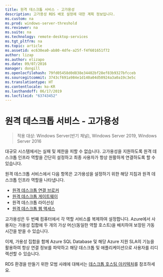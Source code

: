 ```yaml
---
title: 원격 데스크톱 서비스 - 고가용성
description: 고가용성 RDS 배포 설정에 대한 계획 정보입니다.
ms.custom: na
ms.prod: windows-server-threshold
ms.reviewer: na
ms.suite: na
ms.technology: remote-desktop-services
ms.tgt_pltfrm: na
ms.topic: article
ms.assetid: ec630ea0-ab80-4dfe-a25f-f4f601651f72
author: lizap
ms.author: elizapo
ms.date: 09/07/2016
manager: dongill
ms.openlocfilehash: 79fd05458d0d838e34402bf28ef83b9327bfcceb
ms.sourcegitcommit: 3743cf691a984e1d140a04d50924a3a0a19c3e5c
ms.translationtype: HT
ms.contentlocale: ko-KR
ms.lasthandoff: 06/17/2019
ms.locfileid: "63743452"
---
```

# <a name="remote-desktop-services---high-availability"></a>원격 데스크톱 서비스 - 고가용성

>적용 대상: Windows Server(반기 채널), Windows Server 2019, Windows Server 2016

대규모 시스템에서는 실패 및 제한을 피할 수 없습니다. 고가용성을 지원하도록 원격 데스크톱 인프라 역할을 간단히 설정하고 최종 사용자가 항상 원활하게 연결하도록 할 수 있습니다.

원격 데스크톱 서비스에서 다음 항목은 고가용성을 설정하기 위한 해당 지침과 원격 데스크톱 인프라 역할을 나타냅니다.
- [원격 데스크톱 연결 브로커](Deploy-a-Remote-Desktop-Connection-Broker-cluster.md)
- [원격 데스크톱 게이트웨이](Deploy-a-RD-Web-Access-and-Gateway-farm.md)
- 원격 데스크톱 라이선싱
- [원격 데스크톱 웹 액세스](Deploy-a-RD-Web-Access-and-Gateway-farm.md)

고가용성은 두 번째 컴퓨터에서 각 역할 서비스를 복제하여 설정합니다. Azure에서 사용자는 가용성 집합에 두 개의 가상 머신(동일한 역할 호스트)을 배치하여 보장된 가동 시간을 받을 수 있습니다.

이제, 가용성 집합을 함께 Azure SQL Database 및 해당 Azure 지원 SLA의 기능을 활용하여 항상 연결 정보를 파악하고 해당 데스크톱 및 애플리케이션으로 사용자를 리디렉션할 수 있습니다.

RDS 환경을 만들기 위한 모범 사례에 대해서는 [데스크톱 호스팅 아키텍처](desktop-hosting-reference-architecture.md)를 참조하세요.